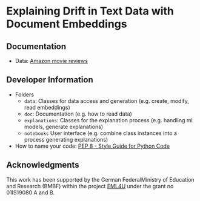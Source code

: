 # Explaining Drift in Text Data with Document Embeddings

## Documentation

- Data: [Amazon movie reviews](doc/amazon_movie_reviews.md)

## Developer Information

- Folders
    - `data`: Classes for data access and generation (e.g. create, modify, read embeddings)
    - `doc`: Documentation (e.g. how to read data)
    - `explanations`: Classes for the explanation process (e.g. handling ml models, generate explanations)
    - `notebooks` User interface (e.g. combine class instances into a process generating explanations)
- How to name your code: [PEP 8 - Style Guide for Python Code](https://www.python.org/dev/peps/pep-0008/#package-and-module-names)

## Acknowledgments

This  work  has  been  supported  by  the  German  FederalMinistry of Education and Research (BMBF) within the project [EML4U](https://eml4u.github.io/) under the grant no 01IS19080 A and B.
